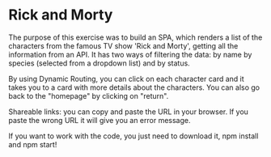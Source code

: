# Rick and Morty


The purpose of this exercise was to build an SPA, which renders a list of the characters from the famous TV show 'Rick and Morty', getting all the information from an API. It has two ways of filtering the data: by name by species (selected from a dropdown list) and by status.

By using Dynamic Routing, you can click on each character card and it takes you to a card with more details about the characters. You can also go back to the "homepage" by clicking on "return".

Shareable links: you can copy and paste the URL in your browser. If you paste the wrong URL it will give you an error message.


If you want to work with the code, you just need to download it, npm install and npm start!

